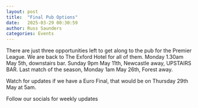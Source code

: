 ```yaml
---
layout: post
title:  "Final Pub Options"
date:   2025-03-29 00:30:59
author: Russ Saunders
categories: Events
---
```


There are just three opportunities left to get along to the pub for the Premier League.
We are back to The Exford Hotel for all of them.
Monday 1.30am May 5th, downstairs bar. 
Sunday 9pm May 11th, Newcastle away, UPSTAIRS BAR. 
Last match of the season, Monday 1am May 26th, Forest away.

Watch for updates if we have a Euro Final, that would be on Thursday 29th May at 5am.

Follow our socials for weekly updates
